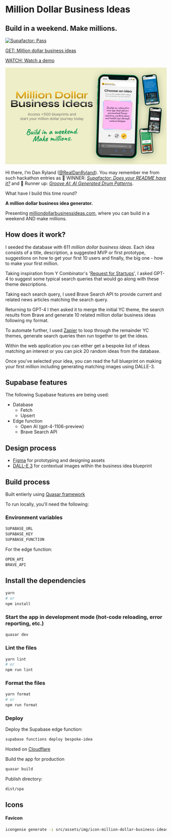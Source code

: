 # Million Dollar Business Ideas

## Build in a weekend. Make millions.

[![Supafactor: Pass](https://nipsfqhfvpgclfjnctna.supabase.co/functions/v1/badge?userName=danryland&repo=milliondollarbusinessideas)](https://supafactor.netlify.app/)

[GET: Million dollar business ideas](https://milliondollarbusinessideas.com)

[WATCH: Watch a demo](https://www.loom.com/share/03894c57afce4b92b57da8bfb1bf5576)

![Million Dollar Business Ideas](./src/assets/img/cover-1.jpg)

Hi there, I’m Dan Ryland ([@RealDanRyland](https://twitter.com/realdanryland)). You may remember me from such hackathon entries as 🥇 WINNER: _[Supafactor: Does your README have it?](https://supafactor.netlify.app/)_ and 🥈 Runner up: _[Groove AI: AI Generated Drum Patterns](https://groove-ai.netlify.app/)_.

What have I build this time round?

**A million dollar business idea generator.**

Presenting [milliondollarbusinessideas.com](https://milliondollarbusinessidea.com), where you can build in a weekend AND make millions.

## How does it work?

I seeded the database with 611 _million dollar business ideas_. Each idea consists of a title, description, a suggested MVP or first prototype, suggestions on how to get your first 10 users and finally, the big one - how to make your first million.

Taking inspiration from Y Combinator's '[Request for Startups](https://www.ycombinator.com/rfs)', I asked GPT-4 to suggest some typical search queries that would go along with these theme descriptions.

Taking each search query, I used Brave Search API to provide current and related news articles matching the search query.

Returning to GPT-4 I then asked it to merge the initial YC theme, the search results from Brave and generate 10 related million dollar business ideas following my format.

To automate further, I used [Zapier](https://zapier.com/) to loop through the remainder YC themes, generate search queries then run together to get the ideas.

Within the web application you can either get a bespoke list of ideas matching an interest or you can pick 20 random ideas from the database.

Once you've selected your idea, you can read the full blueprint on making your first million including generating matching images using DALLE-3.

## Supabase features

The following Supabase features are being used:

- Database
  - Fetch
  - Upsert
- Edge function
  - Open AI (gpt-4-1106-preview)
  - Brave Search API

## Design process

- [Figma](https://www.figma.com/) for prototyping and designing assets
- [DALL-E 3](#) for contextual images within the business idea blueprint

## Build process

Built entierly using [Quasar framework](https://quasar.dev/)

To run locally, you'll need the following:

### Environment variables

```bash
SUPABASE_URL
SUPABASE_KEY
SUPABASE_FUNCTION
```

For the edge function:

```bash
OPEN_API
BRAVE_API
```

## Install the dependencies

```bash
yarn
# or
npm install
```

### Start the app in development mode (hot-code reloading, error reporting, etc.)

```bash
quasar dev
```

### Lint the files

```bash
yarn lint
# or
npm run lint
```

### Format the files

```bash
yarn format
# or
npm run format
```

### Deploy

Deploy the Supabase edge function:

```bash
supabase functions deploy bespoke-idea
```

Hosted on [Cloudflare](https://www.cloudflare.com/)

Build the app for production

```bash
quasar build
```

Publish directory:

```bash
dist/spa
```

## Icons

#### Favicon

```bash
icongenie generate -i src/assets/img/icon-million-dollar-business-ideas.png --quality 12 --skip-trim
```
